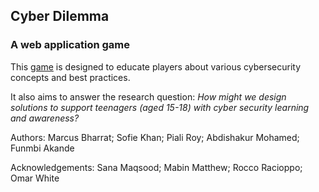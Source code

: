 ## Cyber Dilemma
### A web application game
This [game](https://funmbia.github.io/cyber-dilemma/) is designed to educate players about various cybersecurity concepts and best practices.

It also aims to answer the research question: _How might we design solutions to support teenagers (aged 15-18) with cyber security learning and awareness?_

Authors: Marcus Bharrat; Sofie Khan; Piali Roy; Abdishakur Mohamed; Funmbi Akande

Acknowledgements: Sana Maqsood; Mabin Matthew; Rocco Racioppo; Omar White
